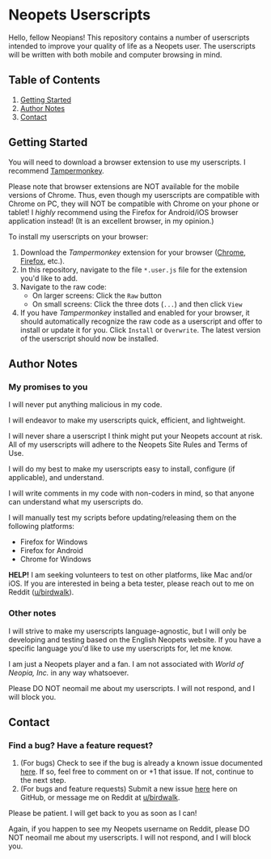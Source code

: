 # Neopets Userscripts

Hello, fellow Neopians! This repository contains a number of userscripts intended to improve your quality of life as a Neopets user. The userscripts will be written with both mobile and computer browsing in mind.

## Table of Contents
1. [Getting Started](#getting-started)
2. [Author Notes](#author-notes)
3. [Contact](#contact)

## Getting Started

You will need to download a browser extension to use my userscripts. I recommend [Tampermonkey](https://www.tampermonkey.net/).

Please note that browser extensions are NOT available for the mobile versions of Chrome. Thus, even though my userscripts are compatible with Chrome on PC, they will NOT be compatible with Chrome on your phone or tablet! I *highly* recommend using the Firefox for Android/iOS browser application instead! (It is an excellent browser, in my opinion.)

To install my userscripts on your browser:
1. Download the *Tampermonkey* extension for your browser ([Chrome](https://chromewebstore.google.com/detail/tampermonkey/dhdgffkkebhmkfjojejmpbldmpobfkfo?hl=en&pli=1), [Firefox](https://addons.mozilla.org/en-US/firefox/addon/tampermonkey/), etc.). 
2. In this repository, navigate to the file `*.user.js` file for the extension you'd like to add. 
3. Navigate to the raw code:
    * On larger screens: Click the `Raw` button
    * On small screens: Click the three dots (`...`) and then click `View` 
4. If you have *Tampermonkey* installed and enabled for your browser, it should automatically recognize the raw code as a userscript and offer to install or update it for you. Click `Install` or `Overwrite`. The latest version of the userscript should now be installed.

## Author Notes
### My promises to you
I will never put anything malicious in my code.

I will endeavor to make my userscripts quick, efficient, and lightweight.

I will never share a userscript I think might put your Neopets account at risk. All of my userscripts will adhere to the Neopets Site Rules and Terms of Use. 

I will do my best to make my userscripts easy to install, configure (if applicable), and understand.

I will write comments in my code with non-coders in mind, so that anyone can understand what my userscripts do.

I will manually test my scripts before updating/releasing them on the following platforms:
* Firefox for Windows
* Firefox for Android
* Chrome for Windows

**HELP!** I am seeking volunteers to test on other platforms, like Mac and/or iOS. If you are interested in being a beta tester, please reach out to me on Reddit ([u/birdwalk](https://www.reddit.com/user/birdwalk/)).

### Other notes
I will strive to make my userscripts language-agnostic, but I will only be developing and testing based on the English Neopets website. If you have a specific language you'd like to use my userscripts for, let me know.

I am just a Neopets player and a fan. I am not associated with *World of Neopia, Inc.* in any way whatsoever.

Please DO NOT neomail me about my userscripts. I will not respond, and I will block you.

## Contact

### Find a bug? Have a feature request?
1. (For bugs) Check to see if the bug is already a known issue documented [here](https://github.com/birdwalk0/neopets-userscripts/issues). If so, feel free to comment on or +1 that issue. If not, continue to the next step.
2. (For bugs and feature requests) Submit a new issue [here](https://github.com/birdwalk0/neopets-userscripts/issues/new/choose) here on GitHub, or message me on Reddit at [u/birdwalk](https://www.reddit.com/user/birdwalk/).

Please be patient. I will get back to you as soon as I can!

Again, if you happen to see my Neopets username on Reddit, please DO NOT neomail me about my userscripts. I will not respond, and I will block you.